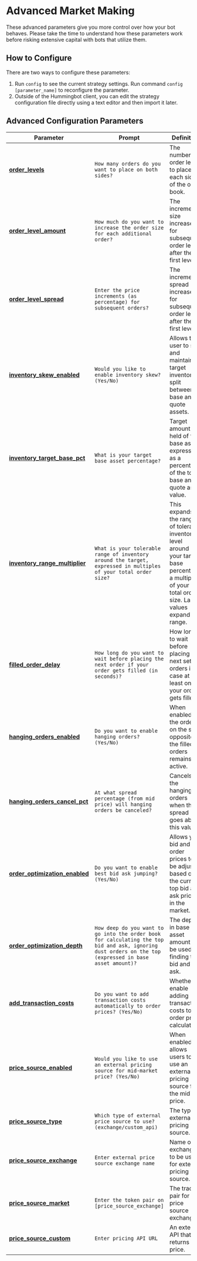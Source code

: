# Advanced Market Making

These advanced parameters give you more control over how your bot behaves. Please take the time to understand how these parameters work before risking extensive capital with bots that utilize them.

## How to Configure

There are two ways to configure these parameters:

1. Run `config` to see the current strategy settings. Run command `config [parameter_name]` to reconfigure the parameter.
2. Outside of the Hummingbot client, you can edit the strategy configuration file directly using a text editor and then import it later.

## Advanced Configuration Parameters

| Parameter | Prompt | Definition |
|-----------|--------|------------|
| [**order_levels**](./multiple-orders) | `How many orders do you want to place on both sides?` | The number of order levels to place for each side of the order book. |
| [**order_level_amount**](./multiple-orders) | `How much do you want to increase the order size for each additional order?` | The incremental size increase for subsequent order levels after the first level. |
| [**order_level_spread**](./multiple-orders) | `Enter the price increments (as percentage) for subsequent orders?` | The incremental spread increases for subsequent order levels after the first level. |
| [**inventory_skew_enabled**](./inventory-skew) | `Would you like to enable inventory skew? (Yes/No)` | Allows the user to set and maintain a target inventory split between base and quote assets. |
| [**inventory_target_base_pct**](./inventory-skew) | `What is your target base asset percentage?` | Target amount held of the base asset, expressed as a percentage of the total base and quote asset value. |
| [**inventory_range_multiplier**](./inventory-skew) | `What is your tolerable range of inventory around the target, expressed in multiples of your total order size?` | This expands the range of tolerable inventory level around your target base percent, as a multiple of your total order size. Larger values expand this range. |
| [**filled_order_delay**](./filled-order-delay) | `How long do you want to wait before placing the next order if your order gets filled (in seconds)?` | How long to wait before placing the next set of orders in case at least one of your orders gets filled. |
| [**hanging_orders_enabled**](./hanging-orders) | `Do you want to enable hanging orders? (Yes/No)` | When enabled, the orders on the side opposite to the filled orders remains active. |
| [**hanging_orders_cancel_pct**](./hanging-orders) | `At what spread percentage (from mid price) will hanging orders be canceled?` | Cancels the hanging orders when their spread goes above this value. |
| [**order_optimization_enabled**](./order-optimization) | `Do you want to enable best bid ask jumping? (Yes/No)` | Allows your bid and ask order prices to be adjusted based on the current top bid and ask prices in the market. |
| [**order_optimization_depth**](./order-optimization) | `How deep do you want to go into the order book for calculating the top bid and ask, ignoring dust orders on the top (expressed in base asset amount)?` | The depth in base asset amount to be used for finding top bid and ask. |
| [**add_transaction_costs**](./add-transaction-costs) | `Do you want to add transaction costs automatically to order prices? (Yes/No)` | Whether to enable adding transaction costs to order price calculation. |
| [**price_source_enabled**](./price-source) | `Would you like to use an external pricing source for mid-market price? (Yes/No)` | When enabled, allows users to use an external pricing source for the mid price. |
| [**price_source_type**](./price-source) | `Which type of external price source to use? (exchange/custom_api)` | The type of external pricing source. |
| [**price_source_exchange**](./price-source) | `Enter external price source exchange name` | Name of exchange to be used for external pricing source. |
| [**price_source_market**](./price-source) | `Enter the token pair on [price_source_exchange]` | The trading pair for the price source exchange. |
| [**price_source_custom**](./price-source) | `Enter pricing API URL` | An external API that returns price. |